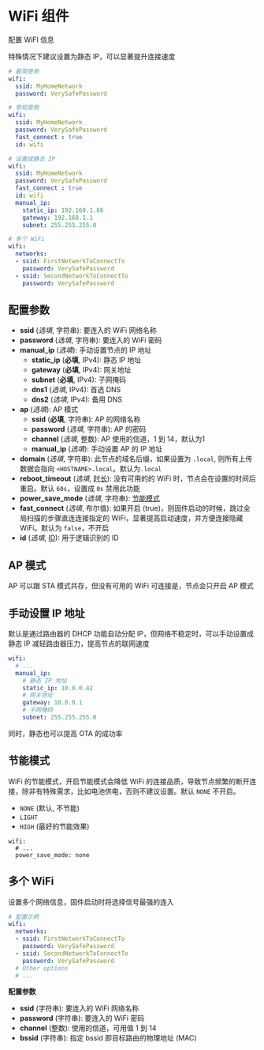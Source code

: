 # WiFi 组件

配置 WiFI 信息

特殊情况下建议设置为静态 IP，可以显著提升连接速度


```yaml
# 最简使用
wifi:
  ssid: MyHomeNetwork
  password: VerySafePassword

# 常规使用
wifi:
  ssid: MyHomeNetwork
  password: VerySafePassword
  fast_connect : true
  id: wifi

# 设置成静态 IP
wifi:
  ssid: MyHomeNetwork
  password: VerySafePassword
  fast_connect : true
  id: wifi
  manual_ip:
    static_ip: 192.168.1.66
    gateway: 192.168.1.1
    subnet: 255.255.255.0

# 多个 WiFi
wifi:
  networks:
  - ssid: FirstNetworkToConnectTo
    password: VerySafePassword
  - ssid: SecondNetworkToConnectTo
    password: VerySafePassword
```

## 配置参数

- **ssid** (*选填*, 字符串): 要连入的 WiFi 网络名称
- **password** (*选填*, 字符串): 要连入的 WiFi 密码
- **manual_ip** (*选填*): 手动设置节点的 IP 地址
  - **static_ip** (**必填**, IPv4): 静态 IP 地址
  - **gateway** (**必填**, IPv4): 网关地址
  - **subnet** (**必填**, IPv4): 子网掩码
  - **dns1** (*选填*, IPv4): 首选 DNS
  - **dns2** (*选填*, IPv4): 备用 DNS
- **ap** (*选填*): AP 模式
  - **ssid** (**必填**, 字符串): AP 的网络名称
  - **password** (*选填*, 字符串): AP 的密码
  - **channel** (*选填*, 整数): AP 使用的信道，1 到 14，默认为1
  - **manual_ip** (*选填*): 手动设置 AP 的 IP 地址
- **domain** (*选填*, 字符串): 此节点的域名后缀，如果设置为 `.local`, 则所有上传数据会指向 `<HOSTNAME>.local`。默认为`.local`
- **reboot_timeout** (*选填*, [时长](esphome/guides/configuration-types#时长)): 没有可用的的 WiFi 时，节点会在设置的时间后重启。默认 `60s`，设置成 `0s` 禁用此功能 
- **power_save_mode** (*选填*, 字符串): [节能模式](#节能模式)
- **fast_connect** (*选填*, 布尔值): 如果开启 (true)，则固件启动的时候，跳过全局扫描的步骤直连连接指定的 WiFi，显著提高启动速度，并方便连接隐藏 WiFi。默认为 `false`，不开启
- **id** (*选填*, [ID](esphome/guides/configuration-types#id)): 用于逻辑识别的 ID


## AP 模式

AP 可以跟 STA 模式共存，但没有可用的 WiFi 可连接是，节点会只开启 AP 模式



## 手动设置 IP 地址

默认是通过路由器的 DHCP 功能自动分配 IP，但网络不稳定时，可以手动设置成静态 IP 减轻路由器压力，提高节点的联网速度


```yaml
wifi:
  # ...
  manual_ip:
    # 静态 IP 地址
    static_ip: 10.0.0.42
    # 网关地址
    gateway: 10.0.0.1
    # 子网掩码
    subnet: 255.255.255.0
```

同时，静态也可以提高 OTA 的成功率

## 节能模式

WiFi 的节能模式，开启节能模式会降低 WiFi 的连接品质，导致节点频繁的断开连接，除非有特殊需求，比如电池供电，否则不建议设置。默认 `NONE` 不开启。


- `NONE` (默认, 不节能)
- `LIGHT`
- `HIGH` (最好的节能效果)

```
wifi:
  # ...
  power_save_mode: none
```


## 多个 WiFi


设置多个网络信息，固件启动时将选择信号最强的连入

```yaml
# 配置示例
wifi:
  networks:
  - ssid: FirstNetworkToConnectTo
    password: VerySafePassword
  - ssid: SecondNetworkToConnectTo
    password: VerySafePassword
  # Other options
  # ...
```

**配置参数**

- **ssid** (字符串): 要连入的 WiFi 网络名称
- **password** (字符串): 要连入的 WiFi 密码
- **channel** (整数): 使用的信道，可用值 1 到 14
- **bssid** (字符串): 指定 bssid 即目标路由的物理地址 (MAC) 